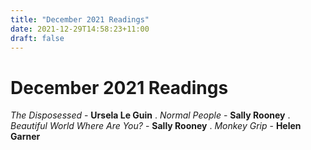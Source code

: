 ```yaml
---
title: "December 2021 Readings"
date: 2021-12-29T14:58:23+11:00
draft: false
---
```

# December 2021 Readings

*The Disposessed* - **Ursela Le Guin** . 
*Normal People* - **Sally Rooney** . 
*Beautiful World Where Are You?* - **Sally Rooney** . 
*Monkey Grip* - **Helen Garner**


